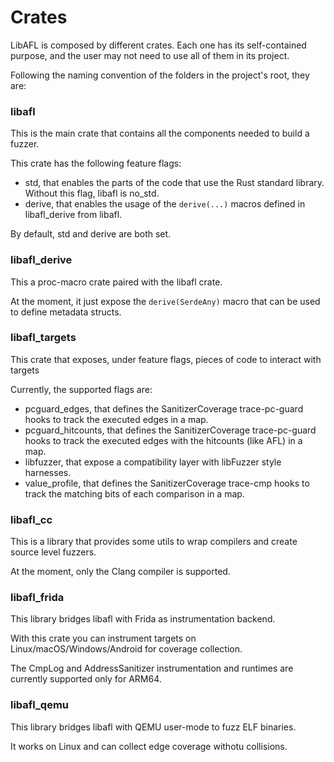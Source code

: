 # Crates

LibAFL is composed by different crates.
Each one has its self-contained purpose, and the user may not need to use all of them in its project.

Following the naming convention of the folders in the project's root, they are:

### libafl

This is the main crate that contains all the components needed to build a fuzzer.

This crate has the following feature flags:

- std, that enables the parts of the code that use the Rust standard library. Without this flag, libafl is no_std.
- derive, that enables the usage of the `derive(...)` macros defined in libafl_derive from libafl.

By default, std and derive are both set.

### libafl_derive

This a proc-macro crate paired with the libafl crate.

At the moment, it just expose the `derive(SerdeAny)` macro that can be used to define metadata structs.

### libafl_targets

This crate that exposes, under feature flags, pieces of code to interact with targets

Currently, the supported flags are:

- pcguard_edges, that defines the SanitizerCoverage trace-pc-guard hooks to track the executed edges in a map.
- pcguard_hitcounts, that defines the SanitizerCoverage trace-pc-guard hooks to track the executed edges with the hitcounts (like AFL) in a map.
- libfuzzer, that expose a compatibility layer with libFuzzer style harnesses.
- value_profile, that defines the SanitizerCoverage trace-cmp hooks to track the matching bits of each comparison in a map. 

### libafl_cc

This is a library that provides some utils to wrap compilers and create source level fuzzers.

At the moment, only the Clang compiler is supported.

### libafl_frida

This library bridges libafl with Frida as instrumentation backend.

With this crate you can instrument targets on Linux/macOS/Windows/Android for coverage collection.

The CmpLog and AddressSanitizer instrumentation and runtimes are currently supported only for ARM64.

### libafl_qemu

This library bridges libafl with QEMU user-mode to fuzz ELF binaries.

It works on Linux and can collect edge coverage withotu collisions.
